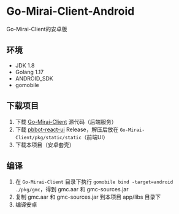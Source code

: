 # Go-Mirai-Client-Android
Go-Mirai-Client的安卓版

## 环境
- JDK 1.8
- Golang 1.17
- ANDROID_SDK
- gomobile

## 下载项目
1. 下载 [Go-Mirai-Client](https://github.com/ProtobufBot/Go-Mirai-Client) 源代码（后端服务）
2. 下载 [pbbot-react-ui](https://github.com/ProtobufBot/pbbot-react-ui/releases) Release，解压后放在 `Go-Mirai-Client/pkg/static/static`（前端UI）
3. 下载本项目（安卓套壳）

## 编译
1. 在 `Go-Mirai-Client` 目录下执行 `gomobile bind -target=android ./pkg/gmc`，得到 gmc.aar 和 gmc-sources.jar
2. 复制 gmc.aar 和 gmc-sources.jar 到本项目 app/libs 目录下
3. 编译安卓

